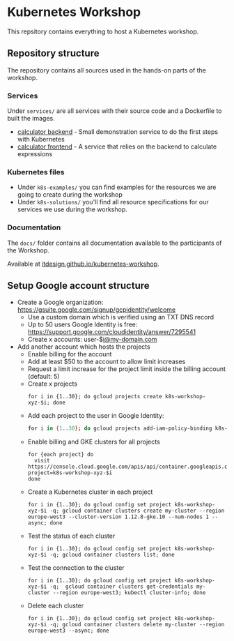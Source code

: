 # Kubernetes Workshop

This repsitory contains everything to host a Kubernetes workshop.

## Repository structure

The repository contains all sources used in the hands-on parts of the workshop.

### Services

Under `services/` are all services with their source code and a Dockerfile to built the images.

- [calculator backend](services/calculator-backend/) - Small demonstration service to do the first steps with Kubernetes
- [calculator frontend](services/calculator-frontend/) - A service that relies on the backend to calculate expressions

### Kubernetes files

- Under `k8s-examples/` you can find examples for the resources we are going to create during the workshop
- Under `k8s-solutions/` you'll find all resource specifications for our services we use during the workshop.

### Documentation

The `docs/` folder contains all documentation available to the participants of the Workshop.

Available at [itdesign.github.io/kubernetes-workshop](https://itdesign.github.io/kubernetes-workshop/).

## Setup Google account structure

- Create a Google organization: https://gsuite.google.com/signup/gcpidentity/welcome
  - Use a custom domain which is verified using an TXT DNS record
  - Up to 50 users Google Identity is free: https://support.google.com/cloudidentity/answer/7295541
  - Create x accounts: user-$i@my-domain.com
- Add another account which hosts the projects
  - Enable billing for the account
  - Add at least $50 to the account to allow limit increases
  - Request a limit increase for the project limit inside the billing account (default: 5)
  - Create x projects
    ```
    for i in {1..30}; do gcloud projects create k8s-workshop-xyz-$i; done
    ```
  - Add each project to the user in Google Identity:
    ```bash
    for i in {1..30}; do gcloud projects add-iam-policy-binding k8s-workshop-xyz-$i --member user:user-$i@my-domain.com --role roles/editor; done
    ```
  - Enable billing and GKE clusters for all projects
    ```
    for {each project} do
      visit https://console.cloud.google.com/apis/api/container.googleapis.com/overview?project=k8s-workshop-xyz-$i
    done
    ```
  - Create a Kubernetes cluster in each project
    ```
    for i in {1..30}; do gcloud config set project k8s-workshop-xyz-$i -q; gcloud container clusters create my-cluster --region europe-west3 --cluster-version 1.12.8-gke.10 --num-nodes 1 --async; done
    ```
  - Test the status of each cluster
    ```
    for i in {1..30}; do gcloud config set project k8s-workshop-xyz-$i -q; gcloud container clusters list; done
    ```
  - Test the connection to the cluster
    ```
    for i in {1..30}; do gcloud config set project k8s-workshop-xyz-$i -q;  gcloud container clusters get-credentials my-cluster --region europe-west3; kubectl cluster-info; done
    ```  
  - Delete each cluster
    ```
    for i in {1..30}; do gcloud config set project k8s-workshop-xyz-$i -q; gcloud container clusters delete my-cluster --region europe-west3 --async; done
    ```
